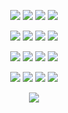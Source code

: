 <p align="center">
<img src="https://files.catbox.moe/gsfqfd.png"/>
<img src="https://files.catbox.moe/59x4b6.png"/>
<img src="https://files.catbox.moe/dq8fnk.png"/>
<img src="https://files.catbox.moe/kfhy7y.png"/>
</p>
<p align="center">
<img src="https://files.catbox.moe/xjpt1i.gif"/>
<img src="https://files.catbox.moe/7ntwse.png"/>
<img src="https://files.catbox.moe/h8lll3.png"/>
<img src="https://files.catbox.moe/d7ubsp.png"/>
</p>
<p align="center">
<img src="https://files.catbox.moe/vii0qh.png"/>
<img src="https://files.catbox.moe/a6ufa2.png"/>
<img src="https://files.catbox.moe/u8pym1.png"/>
<img src="https://files.catbox.moe/vfnajx.png"/>
</p>
<p align="center">
<img src="https://files.catbox.moe/akavy5.png"/>
<img src="https://files.catbox.moe/5uhhg2.png"/>
<img src="https://files.catbox.moe/mmkvh5.png"/>
<img src="https://files.catbox.moe/kc28s9.png"/>
</p>


<p align="center">
<img src="https://files.catbox.moe/yyr6s6.png"/>
</p>
